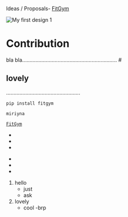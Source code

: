 Ideas / Proposals- [FitGym](https://docs.google.com/document/d/19E6dFn_3lVkcZv55uUNjVGvtL6W4F8U3LvglYyLJDrI/edit?usp=sharing)

![My first design 1](https://github.com/Beyound3d/3D-collection/assets/129869652/71a550d9-8e5b-4ea3-afba-f689ead87f71)

# Contribution
bla bla................................................................ #

## lovely
..................................................

``` pip install fitgym ```

```
miriyna

```

 [`FitGym`](https://docs.google.com/document/d/19E6dFn_3lVkcZv55uUNjVGvtL6W4F8U3LvglYyLJDrI/edit?usp=sharing)

*
*
*

-
-
-

1. hello
   * just
   * ask
2. lovely
   - cool
   -brp
